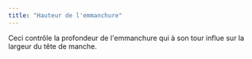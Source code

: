 ```yaml
---
title: "Hauteur de l'emmanchure"
---
```


Ceci contrôle la profondeur de l'emmanchure qui à son tour influe sur la largeur du tête de manche.




